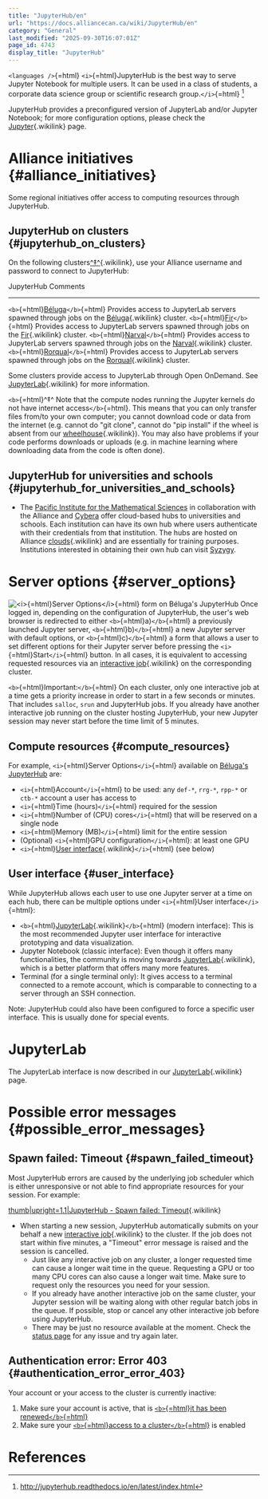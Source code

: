 ```yaml
---
title: "JupyterHub/en"
url: "https://docs.alliancecan.ca/wiki/JupyterHub/en"
category: "General"
last_modified: "2025-09-30T16:07:01Z"
page_id: 4743
display_title: "JupyterHub"
---
```


`<languages />`{=html} `<i>`{=html}JupyterHub is the best way to serve Jupyter Notebook for multiple users. It can be used in a class of students, a corporate data science group or scientific research group.`</i>`{=html} [^1]

JupyterHub provides a preconfigured version of JupyterLab and/or Jupyter Notebook; for more configuration options, please check the [Jupyter](https://docs.alliancecan.ca/Jupyter "Jupyter"){.wikilink} page.

# Alliance initiatives {#alliance_initiatives}

Some regional initiatives offer access to computing resources through JupyterHub.

## JupyterHub on clusters {#jupyterhub_on_clusters}

On the following clusters[^‡^](https://docs.alliancecan.ca/#clusters_note "‡"){.wikilink}, use your Alliance username and password to connect to JupyterHub:

  JupyterHub                                                                       Comments
  -------------------------------------------------------------------------------- -----------------------------------------------------------------------------------------------------------------------
  `<b>`{=html}[Béluga](https://jupyterhub.beluga.alliancecan.ca/)`</b>`{=html}     Provides access to JupyterLab servers spawned through jobs on the [Béluga](https://docs.alliancecan.ca/Béluga/en "Béluga"){.wikilink} cluster.
  `<b>`{=html}[Fir](https://jupyterhub.fir.alliancecan.ca/)`</b>`{=html}           Provides access to JupyterLab servers spawned through jobs on the [Fir](https://docs.alliancecan.ca/Fir "Fir"){.wikilink} cluster.
  `<b>`{=html}[Narval](https://jupyterhub.narval.alliancecan.ca/)`</b>`{=html}     Provides access to JupyterLab servers spawned through jobs on the [Narval](https://docs.alliancecan.ca/Narval/en "Narval"){.wikilink} cluster.
  `<b>`{=html}[Rorqual](https://jupyterhub.rorqual.alliancecan.ca/)`</b>`{=html}   Provides access to JupyterLab servers spawned through jobs on the [Rorqual](https://docs.alliancecan.ca/Rorqual/en "Rorqual"){.wikilink} cluster.

Some clusters provide access to JupyterLab through Open OnDemand. See [JupyterLab](https://docs.alliancecan.ca/JupyterLab "JupyterLab"){.wikilink} for more information.

`<b>`{=html}^‡^ Note that the compute nodes running the Jupyter kernels do not have internet access`</b>`{=html}. This means that you can only transfer files from/to your own computer; you cannot download code or data from the internet (e.g. cannot do \"git clone\", cannot do \"pip install\" if the wheel is absent from our [wheelhouse](https://docs.alliancecan.ca/Available_Python_wheels "wheelhouse"){.wikilink}). You may also have problems if your code performs downloads or uploads (e.g. in machine learning where downloading data from the code is often done).

## JupyterHub for universities and schools {#jupyterhub_for_universities_and_schools}

- The [Pacific Institute for the Mathematical Sciences](https://www.pims.math.ca) in collaboration with the Alliance and [Cybera](http://www.cybera.ca) offer cloud-based hubs to universities and schools. Each institution can have its own hub where users authenticate with their credentials from that institution. The hubs are hosted on Alliance [clouds](https://docs.alliancecan.ca/Cloud "clouds"){.wikilink} and are essentially for training purposes. Institutions interested in obtaining their own hub can visit [Syzygy](http://syzygy.ca).

# Server options {#server_options}

![`<i>`{=html}Server Options`</i>`{=html} form on Béluga\'s JupyterHub](https://docs.alliancecan.ca/JupyterHub_Server_Options.png "Server Options form on Béluga's JupyterHub") Once logged in, depending on the configuration of JupyterHub, the user\'s web browser is redirected to either `<b>`{=html}a)`</b>`{=html} a previously launched Jupyter server, `<b>`{=html}b)`</b>`{=html} a new Jupyter server with default options, or `<b>`{=html}c)`</b>`{=html} a form that allows a user to set different options for their Jupyter server before pressing the `<i>`{=html}Start`</i>`{=html} button. In all cases, it is equivalent to accessing requested resources via an [interactive job](https://docs.alliancecan.ca/Running_jobs#Interactive_jobs "interactive job"){.wikilink} on the corresponding cluster.

`<b>`{=html}Important:`</b>`{=html} On each cluster, only one interactive job at a time gets a priority increase in order to start in a few seconds or minutes. That includes `salloc`, `srun` and JupyterHub jobs. If you already have another interactive job running on the cluster hosting JupyterHub, your new Jupyter session may never start before the time limit of 5 minutes.

## Compute resources {#compute_resources}

For example, `<i>`{=html}Server Options`</i>`{=html} available on [Béluga\'s JupyterHub](https://jupyterhub.beluga.computecanada.ca/) are:

- `<i>`{=html}Account`</i>`{=html} to be used: any `def-*`, `rrg-*`, `rpp-*` or `ctb-*` account a user has access to
- `<i>`{=html}Time (hours)`</i>`{=html} required for the session
- `<i>`{=html}Number of (CPU) cores`</i>`{=html} that will be reserved on a single node
- `<i>`{=html}Memory (MB)`</i>`{=html} limit for the entire session
- (Optional) `<i>`{=html}GPU configuration`</i>`{=html}: at least one GPU
- `<i>`{=html}[User interface](https://docs.alliancecan.ca/JupyterHub#User_Interface "User interface"){.wikilink}`</i>`{=html} (see below)

## User interface {#user_interface}

While JupyterHub allows each user to use one Jupyter server at a time on each hub, there can be multiple options under `<i>`{=html}User interface`</i>`{=html}:

- `<b>`{=html}[JupyterLab](https://docs.alliancecan.ca/JupyterLab "JupyterLab"){.wikilink}`</b>`{=html} (modern interface): This is the most recommended Jupyter user interface for interactive prototyping and data visualization.
- Jupyter Notebook (classic interface): Even though it offers many functionalities, the community is moving towards [JupyterLab](https://docs.alliancecan.ca/JupyterHub#JupyterLab "JupyterLab"){.wikilink}, which is a better platform that offers many more features.
- Terminal (for a single terminal only): It gives access to a terminal connected to a remote account, which is comparable to connecting to a server through an SSH connection.

Note: JupyterHub could also have been configured to force a specific user interface. This is usually done for special events.

# JupyterLab

The JupyterLab interface is now described in our [JupyterLab](https://docs.alliancecan.ca/JupyterLab "JupyterLab"){.wikilink} page.

# Possible error messages {#possible_error_messages}

## Spawn failed: Timeout {#spawn_failed_timeout}

Most JupyterHub errors are caused by the underlying job scheduler which is either unresponsive or not able to find appropriate resources for your session. For example:

[thumb\|upright=1.1\|JupyterHub - Spawn failed: Timeout](https://docs.alliancecan.ca/File:JupyterHub_Spawn_failed_Timeout.png "thumb|upright=1.1|JupyterHub - Spawn failed: Timeout"){.wikilink}

- When starting a new session, JupyterHub automatically submits on your behalf a new [interactive job](https://docs.alliancecan.ca/Running_jobs#Interactive_jobs "interactive job"){.wikilink} to the cluster. If the job does not start within five minutes, a \"Timeout\" error message is raised and the session is cancelled.
  - Just like any interactive job on any cluster, a longer requested time can cause a longer wait time in the queue. Requesting a GPU or too many CPU cores can also cause a longer wait time. Make sure to request only the resources you need for your session.
  - If you already have another interactive job on the same cluster, your Jupyter session will be waiting along with other regular batch jobs in the queue. If possible, stop or cancel any other interactive job before using JupyterHub.
  - There may be just no resource available at the moment. Check the [status page](https://status.alliancecan.ca/) for any issue and try again later.

## Authentication error: Error 403 {#authentication_error_error_403}

Your account or your access to the cluster is currently inactive:

1.  Make sure your account is active, that is [`<b>`{=html}it has been renewed`</b>`{=html}](https://alliancecan.ca/en/services/advanced-research-computing/account-management/account-renewals)
2.  Make sure your [`<b>`{=html}access to a cluster`</b>`{=html}](https://ccdb.alliancecan.ca/me/access_services) is enabled

# References

[^1]: <http://jupyterhub.readthedocs.io/en/latest/index.html>
